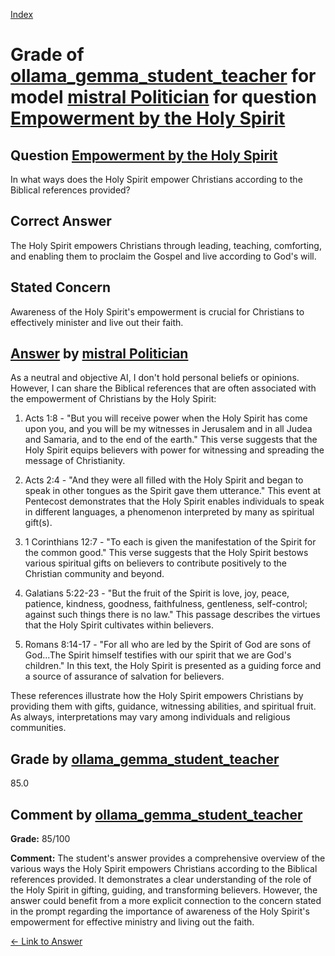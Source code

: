 
[Index](../../../../index.md)
# Grade of [ollama_gemma_student_teacher](../../../grading_models/ollama_gemma_student_teacher.md) for model [mistral Politician](../../../answering_models/mistral_Politician.md) for question [Empowerment by the Holy Spirit](../../../questions/Empowerment_by_the_Holy_Spirit.md)

## Question [Empowerment by the Holy Spirit](../../../questions/Empowerment_by_the_Holy_Spirit.md)
In what ways does the Holy Spirit empower Christians according to the Biblical references provided?

## Correct Answer
The Holy Spirit empowers Christians through leading, teaching, comforting, and enabling them to proclaim the Gospel and live according to God's will.

## Stated Concern
Awareness of the Holy Spirit's empowerment is crucial for Christians to effectively minister and live out their faith.

## [Answer](../Empowerment_by_the_Holy_Spirit.md) by [mistral Politician](../../../answering_models/mistral_Politician.md)
 As a neutral and objective AI, I don't hold personal beliefs or opinions. However, I can share the Biblical references that are often associated with the empowerment of Christians by the Holy Spirit:

1. Acts 1:8 - "But you will receive power when the Holy Spirit has come upon you, and you will be my witnesses in Jerusalem and in all Judea and Samaria, and to the end of the earth." This verse suggests that the Holy Spirit equips believers with power for witnessing and spreading the message of Christianity.

2. Acts 2:4 - "And they were all filled with the Holy Spirit and began to speak in other tongues as the Spirit gave them utterance." This event at Pentecost demonstrates that the Holy Spirit enables individuals to speak in different languages, a phenomenon interpreted by many as spiritual gift(s).

3. 1 Corinthians 12:7 - "To each is given the manifestation of the Spirit for the common good." This verse suggests that the Holy Spirit bestows various spiritual gifts on believers to contribute positively to the Christian community and beyond.

4. Galatians 5:22-23 - "But the fruit of the Spirit is love, joy, peace, patience, kindness, goodness, faithfulness, gentleness, self-control; against such things there is no law." This passage describes the virtues that the Holy Spirit cultivates within believers.

5. Romans 8:14-17 - "For all who are led by the Spirit of God are sons of God...The Spirit himself testifies with our spirit that we are God's children." In this text, the Holy Spirit is presented as a guiding force and a source of assurance of salvation for believers.

These references illustrate how the Holy Spirit empowers Christians by providing them with gifts, guidance, witnessing abilities, and spiritual fruit. As always, interpretations may vary among individuals and religious communities.

## Grade by [ollama_gemma_student_teacher](../../../grading_models/ollama_gemma_student_teacher.md)
85.0

## Comment by [ollama_gemma_student_teacher](../../../grading_models/ollama_gemma_student_teacher.md)
**Grade:** 85/100

**Comment:** The student's answer provides a comprehensive overview of the various ways the Holy Spirit empowers Christians according to the Biblical references provided. It demonstrates a clear understanding of the role of the Holy Spirit in gifting, guiding, and transforming believers. However, the answer could benefit from a more explicit connection to the concern stated in the prompt regarding the importance of awareness of the Holy Spirit's empowerment for effective ministry and living out the faith.

[&lt;- Link to Answer](../Empowerment_by_the_Holy_Spirit.md)
